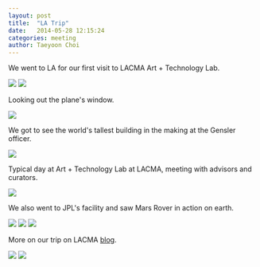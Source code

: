 ```yaml
---
layout: post
title:  "LA Trip"
date:   2014-05-28 12:15:24
categories: meeting
author: Taeyoon Choi
---
```


We went to LA for our first visit to LACMA Art + Technology Lab.

<img src="https://farm4.staticflickr.com/3843/14375206211_1a39ca9834_z.jpg">

<img src="https://farm4.staticflickr.com/3880/14353046714_5467d28444_c.jpg">

Looking out the plane's window.

<img src="https://farm6.staticflickr.com/5588/14167455528_b33b969baa.jpg">

We got to see the world's tallest building in the making at the Gensler officer.

<img src="https://farm4.staticflickr.com/3847/14374270933_118a060f85_z.jpg">

Typical day at Art + Technology Lab at LACMA, meeting with advisors and curators.

<img src="https://farm4.staticflickr.com/3838/14374271793_9ca9f7dcb5_z.jpg">

We also went to JPL's facility and saw Mars Rover in action on earth.

<img src="https://farm4.staticflickr.com/3853/14192107737_70de1b123a_z.jpg">

<img src="https://farm6.staticflickr.com/5522/14352530012_768b417796_z.jpg">

 

<img src = "https://farm3.staticflickr.com/2936/14350767571_6f64b26b56_z.jpg">

More on our trip on LACMA <a href="http://lacma.wordpress.com/2014/05/22/art-technology-lab-artists-visit-l-a/">blog</a>.

<img src ="https://farm3.staticflickr.com/2904/14378547455_30b7010c9a_z.jpg">

<img src="https://farm3.staticflickr.com/2938/14350769031_5a977eed2b_z.jpg">
